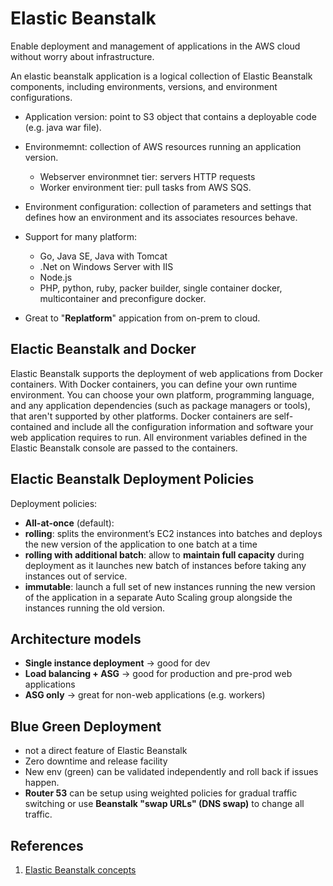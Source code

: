 # Elastic Beanstalk
Enable deployment and management of applications in the AWS cloud without worry about infrastructure. 

An elastic beanstalk application is a logical collection of Elastic Beanstalk components, including environments, versions, and environment configurations.
- Application version: point to S3 object that contains a deployable code (e.g. java war file).
- Environmemnt: collection of AWS resources running an application version.
    -   Webserver environmnet tier:  servers HTTP requests
    -   Worker environment tier: pull tasks from AWS SQS.
- Environment configuration: collection of parameters and settings that defines how an environment and its associates resources behave.

- Support for many platform:

  - Go, Java SE, Java with Tomcat
  - .Net on Windows Server with IIS
  - Node.js
  - PHP, python, ruby, packer builder, single container docker, multicontainer and preconfigure docker.

- Great to "**Replatform**" appication from on-prem to cloud.

  

## Elactic Beanstalk and Docker

Elastic Beanstalk supports the deployment of web applications from Docker containers. With Docker containers, you can define your own runtime environment. You can choose your own platform, programming language, and any application dependencies (such as package managers or tools), that aren't supported by other platforms. Docker containers are self-contained and include all the configuration information and software your web application requires to run. All environment variables defined in the Elastic Beanstalk console are passed to the containers.



## Elactic Beanstalk Deployment Policies

Deployment policies:

- **All-at-once** (default): 
- **rolling**: splits the environment’s EC2 instances into batches and deploys the new version of the application to one batch at a time
- **rolling with additional batch**: allow to **maintain full capacity** during deployment as it launches new batch of instances before taking any instances out of service.
- **immutable**: launch a full set of new instances running the new version of the  application in a separate Auto Scaling group alongside the instances  running the old version.



## Architecture models

- **Single instance deployment** -> good for dev
- **Load balancing + ASG** -> good for production and pre-prod web applications
- **ASG only** -> great for non-web applications (e.g. workers)



## Blue Green Deployment

- not a direct feature of Elastic Beanstalk
- Zero downtime and release facility
- New env (green) can be validated independently and roll back if issues happen.
- **Router 53** can be setup using weighted policies for gradual traffic switching or use **Beanstalk "swap URLs" (DNS swap)** to change all traffic.

## References

1) [Elastic Beanstalk concepts](https://docs.aws.amazon.com/elasticbeanstalk/latest/dg/concepts.html)